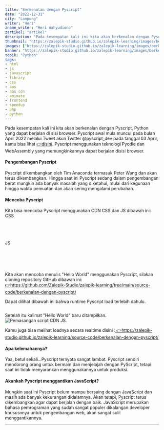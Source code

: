 ```yaml
---
title: "Berkenalan dengan Pyscript"
date: "2022-12-31"
city: "Lampung"
writer: "Heri"
zname_writer: "Heri Wahyudiono"
zartikel: "artikel"
description: "Pada kesempatan kali ini kita akan berkenalan dengan Pyscript, Python yang dapat berjalan di sisi browser"
thumbnail: "https://zalepik-studio.github.io/zalepik-learning/images/berkenalan-dengan-pyscript/thumbnail.png"
images: ["https://zalepik-studio.github.io/zalepik-learning/images/berkenalan-dengan-pyscript/images.png"]
banner: "https://zalepik-studio.github.io/zalepik-learning/images/berkenalan-dengan-pyscript/banner.png"
topik: "Python"
tags: 
- html
- js
- javascript
- library
- css
- aos
- aos cdn
- animate
- frontend
- speedup
- php
- python
---
```


Pada kesempatan kali ini kita akan berkenalan dengan Pyscript, Python yang dapat berjalan di sisi browser. Pyscript awal mula muncul pada bulan April 2022 melalui Tweet akun Twitter @pyscript_dev pada tanggal 03 April, kamu bisa lihat <a class="text-blue-600 italic" href="https://twitter.com/pyscript_dev/status/1510475506663059460" target="_blank"> 👉disini</a>. Pyscript menggunakan teknologi Pyodie dan WebAssembly yang memungkinkannya dapat berjalan disisi browser.

#### Pengembangan Pyscript
Pyscript dikembangkan oleh Tim Anaconda termasuk Peter Wang dan akan terus dikembangkan. Hingga saat ini Pyscript sedang dalam pengembangan berat mungkin ada banyak masalah yang diketahui, mulai dari kegunaan hingga waktu pemuatan dan akan sering mengalami perubahan.

#### Mencoba Pyscript
Kita bisa mencoba Pyscript menggunakan CDN CSS dan JS dibawah ini:
CSS
<pre class="language-python">
  <code class="language-python">
<link rel="stylesheet" href="https://pyscript.net/alpha/pyscript.css" />
  </code>
</pre>
JS
<pre class="language-python">
  <code class="language-python">
<script defer src="https://pyscript.net/alpha/pyscript.js"></script>
  </code>
</pre>

Kita akan mencoba menulis "Hello World" menggunakan Pyscript, silakan cloning repository GitHub dibawah ini:<br>
<a class="text-blue-600 italic" href="https://github.com/Zalepik-Studio/zalepik-learning/tree/main/source-code/berkenalan-dengan-pyscript" target="_blank"> 👉https://github.com/Zalepik-Studio/zalepik-learning/tree/main/source-code/berkenalan-dengan-pyscript/</a>

<div class="zbarisbaru"></div>

Dapat dilihat dibawah ini bahwa runtime Pyscript load terlebih dahulu.

<img class="" src="https://zalepik-studio.github.io/zalepik-learning/images/berkenalan-dengan-pyscript/Screenshot (1).png" alt="">
<div class="zbarisbaru"></div>
<div class="zbarisbaru"></div>
<div class="zbarisbaru"></div>

Setelah itu kalimat "Hello World" baru ditampilkan.
<img class="" src="https://zalepik-studio.github.io/zalepik-learning/images/berkenalan-dengan-pyscript/Screenshot (2).png" alt="Pemasangan script CDN JS.">

<div class="zbarisbaru"></div>
<div class="zbarisbaru"></div>
<div class="zbarisbaru"></div>

Kamu juga bisa melihat loadnya secara realtime disini :<a class="text-blue-600 italic" href="https://zalepik-studio.github.io/zalepik-learning/source-code/berkenalan-dengan-pyscript/" target="_blank"> 👉https://zalepik-studio.github.io/zalepik-learning/source-code/berkenalan-dengan-pyscript/</a>

#### Apa kelemahannya?
Yaa, betul sekali...Pyscript ternyata sangat lambat. Pyscript sendiri mendorong orang untuk bermain dan menjelajah dengan PyScript, tetapi saat ini tidak menyarankan menggunakannya untuk produksi.

#### Akankah Pyscript menggantikan JavaScript?
Mungkin saat ini Pyscript belum mampu bersaing dengan JavaScript dan masih ada banyak kekurangan didalamnya. Akan
tetapi, Pyscript terus dikembangkan agar dapat berjalan dengan baik. JavaScript merupakan bahasa pemrograman yang sudah sangat populer dikalangan developer khususnnya untuk pengembangan web, akan sangat sulit menggantikannya.

<div class="zbarisbaru"></div>
<div class="zbarisbaru"></div>

---